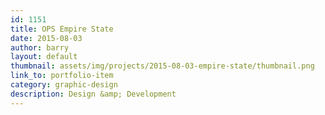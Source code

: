 ```yaml
---
id: 1151
title: OPS Empire State
date: 2015-08-03
author: barry
layout: default
thumbnail: assets/img/projects/2015-08-03-empire-state/thumbnail.png
link_to: portfolio-item
category: graphic-design
description: Design &amp; Development
---
```

